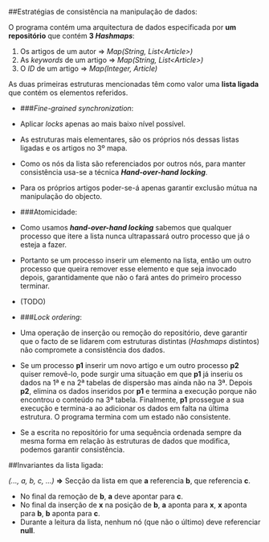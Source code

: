 ##Estratégias de consistência na manipulação de dados:

O programa contém uma arquitectura de dados especificada por **um repositório** que contém **3 *Hashmaps***:

1. Os artigos de um autor => *Map(String, List&lt;Article&gt;)*
2. As *keywords* de um artigo => *Map(String, List&lt;Article&gt;)*
3. O *ID* de um artigo => *Map(Integer, Article)*

As duas primeiras estruturas mencionadas têm como valor uma **lista ligada** que contém os elementos referidos.

* ###*Fine-grained synchronization*:
 * Aplicar *locks* apenas ao mais baixo nível possível.
 * As estruturas mais elementares, são os próprios nós dessas listas ligadas e os artigos no 3º mapa.
 * Como os nós da lista são referenciados por outros nós, para manter consistência usa-se a técnica ***Hand-over-hand locking***.
 * Para os próprios artigos poder-se-á apenas garantir exclusão mútua na manipulação do objecto.

* ###Atomicidade:
 * Como usamos ***hand-over-hand locking*** sabemos que qualquer processo que itere a lista nunca ultrapassará outro processo que já o esteja a fazer.
 * Portanto se um processo inserir um elemento na lista, então um outro processo que queira remover esse elemento e que seja invocado depois, garantidamente que não o fará antes do primeiro processo terminar.
 * (TODO)

* ###*Lock ordering*:
 * Uma operação de inserção ou remoção do repositório, deve garantir que o facto de se lidarem com estruturas distintas (*Hashmaps* distintos) não compromete a consistência dos dados.
 * Se um processo **p1** inserir um novo artigo e um outro processo **p2** quiser removê-lo, pode surgir uma situação em que **p1** já inseriu os dados na 1ª e na 2ª tabelas de dispersão mas ainda não na 3ª. Depois **p2**, elimina os dados inseridos por **p1** e termina a execução porque não encontrou o conteúdo na 3ª tabela. Finalmente, **p1** prossegue a sua execução e termina-a ao adicionar os dados em falta na última estrutura. O programa termina com um estado não consistente.
 * Se a escrita no repositório for uma sequência ordenada sempre da mesma forma em relação às estruturas de dados que modifica, podemos garantir consistência.

##Invariantes da lista ligada:

*(..., a, b, c, ...)* **=>** Secção da lista em que **a** referencia **b**, que referencia **c**.

* No final da remoção de **b**, **a** deve apontar para **c**.
* No final da inserção de **x** na posição de **b**, **a** aponta para **x**, **x** aponta para **b**, **b** aponta para **c**.
* Durante a leitura da lista, nenhum nó (que não o último) deve referenciar **null**.
